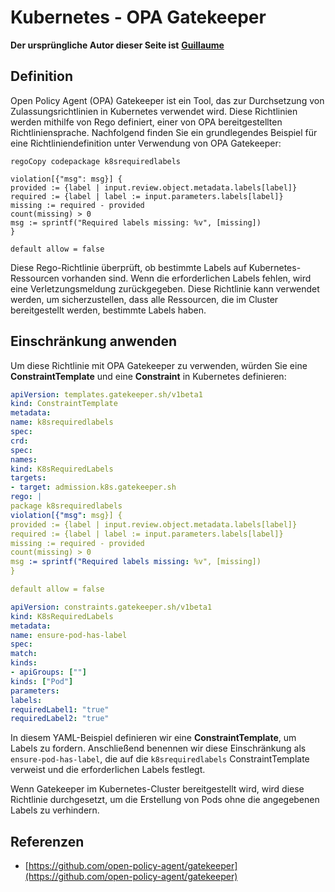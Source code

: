 # Kubernetes - OPA Gatekeeper

**Der ursprüngliche Autor dieser Seite ist** [**Guillaume**](https://www.linkedin.com/in/guillaume-chapela-ab4b9a196)

## Definition

Open Policy Agent (OPA) Gatekeeper ist ein Tool, das zur Durchsetzung von Zulassungsrichtlinien in Kubernetes verwendet wird. Diese Richtlinien werden mithilfe von Rego definiert, einer von OPA bereitgestellten Richtliniensprache. Nachfolgend finden Sie ein grundlegendes Beispiel für eine Richtliniendefinition unter Verwendung von OPA Gatekeeper:
```rego
regoCopy codepackage k8srequiredlabels

violation[{"msg": msg}] {
provided := {label | input.review.object.metadata.labels[label]}
required := {label | label := input.parameters.labels[label]}
missing := required - provided
count(missing) > 0
msg := sprintf("Required labels missing: %v", [missing])
}

default allow = false
```
Diese Rego-Richtlinie überprüft, ob bestimmte Labels auf Kubernetes-Ressourcen vorhanden sind. Wenn die erforderlichen Labels fehlen, wird eine Verletzungsmeldung zurückgegeben. Diese Richtlinie kann verwendet werden, um sicherzustellen, dass alle Ressourcen, die im Cluster bereitgestellt werden, bestimmte Labels haben.

## Einschränkung anwenden

Um diese Richtlinie mit OPA Gatekeeper zu verwenden, würden Sie eine **ConstraintTemplate** und eine **Constraint** in Kubernetes definieren:
```yaml
apiVersion: templates.gatekeeper.sh/v1beta1
kind: ConstraintTemplate
metadata:
name: k8srequiredlabels
spec:
crd:
spec:
names:
kind: K8sRequiredLabels
targets:
- target: admission.k8s.gatekeeper.sh
rego: |
package k8srequiredlabels
violation[{"msg": msg}] {
provided := {label | input.review.object.metadata.labels[label]}
required := {label | label := input.parameters.labels[label]}
missing := required - provided
count(missing) > 0
msg := sprintf("Required labels missing: %v", [missing])
}

default allow = false
```

```yaml
apiVersion: constraints.gatekeeper.sh/v1beta1
kind: K8sRequiredLabels
metadata:
name: ensure-pod-has-label
spec:
match:
kinds:
- apiGroups: [""]
kinds: ["Pod"]
parameters:
labels:
requiredLabel1: "true"
requiredLabel2: "true"
```
In diesem YAML-Beispiel definieren wir eine **ConstraintTemplate**, um Labels zu fordern. Anschließend benennen wir diese Einschränkung als `ensure-pod-has-label`, die auf die `k8srequiredlabels` ConstraintTemplate verweist und die erforderlichen Labels festlegt.

Wenn Gatekeeper im Kubernetes-Cluster bereitgestellt wird, wird diese Richtlinie durchgesetzt, um die Erstellung von Pods ohne die angegebenen Labels zu verhindern.

## Referenzen

* [https://github.com/open-policy-agent/gatekeeper](https://github.com/open-policy-agent/gatekeeper)
